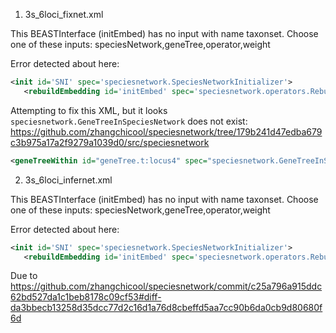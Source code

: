 
1. 3s_6loci_fixnet.xml

This BEASTInterface (initEmbed) has no input with name taxonset. Choose one of these inputs: speciesNetwork,geneTree,operator,weight

Error detected about here:

```xml
<init id='SNI' spec='speciesnetwork.SpeciesNetworkInitializer'>
   <rebuildEmbedding id='initEmbed' spec='speciesnetwork.operators.RebuildEmbedding'>
```

Attempting to fix this XML, but it looks `speciesnetwork.GeneTreeInSpeciesNetwork` does not exist: https://github.com/zhangchicool/speciesnetwork/tree/179b241d47edba679c3b975a17a2f9279a1039d0/src/speciesnetwork
```xml
<geneTreeWithin id="geneTree.t:locus4" spec="speciesnetwork.GeneTreeInSpeciesNetwork" geneTree="@Tree.t:locus4" speciesNetwork="@Network.t:Species"/>
```


2. 3s_6loci_infernet.xml

This BEASTInterface (initEmbed) has no input with name taxonset. Choose one of these inputs: speciesNetwork,geneTree,operator,weight

Error detected about here:
```xml
<init id='SNI' spec='speciesnetwork.SpeciesNetworkInitializer'>
   <rebuildEmbedding id='initEmbed' spec='speciesnetwork.operators.RebuildEmbedding'>
```

Due to https://github.com/zhangchicool/speciesnetwork/commit/c25a796a915ddc62bd527da1c1beb8178c09cf53#diff-da3bbecb13258d35dcc77d2c16d1a76d8cbeffd5aa7cc90b6da0cb9d80680f6d

